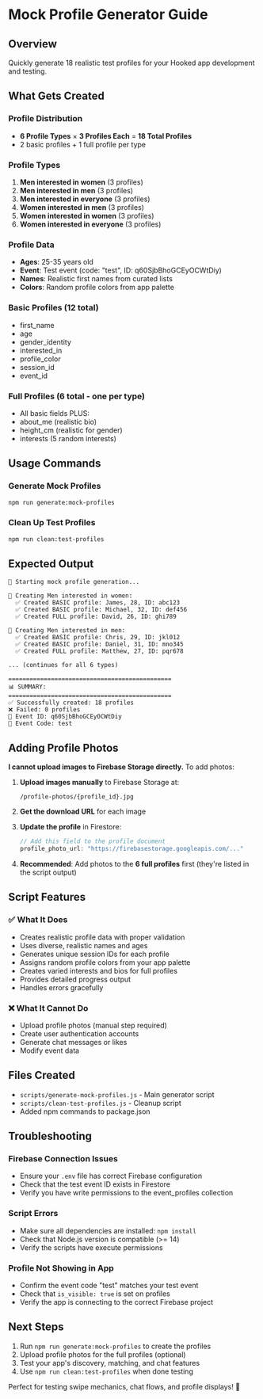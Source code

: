 # Mock Profile Generator Guide

## Overview
Quickly generate 18 realistic test profiles for your Hooked app development and testing.

## What Gets Created

### Profile Distribution
- **6 Profile Types** × **3 Profiles Each** = **18 Total Profiles**
- 2 basic profiles + 1 full profile per type

### Profile Types
1. **Men interested in women** (3 profiles)
2. **Men interested in men** (3 profiles)  
3. **Men interested in everyone** (3 profiles)
4. **Women interested in men** (3 profiles)
5. **Women interested in women** (3 profiles)
6. **Women interested in everyone** (3 profiles)

### Profile Data
- **Ages**: 25-35 years old
- **Event**: Test event (code: "test", ID: q60SjbBhoGCEyOCWtDiy)
- **Names**: Realistic first names from curated lists
- **Colors**: Random profile colors from app palette

### Basic Profiles (12 total)
- first_name
- age  
- gender_identity
- interested_in
- profile_color
- session_id
- event_id

### Full Profiles (6 total - one per type)
- All basic fields PLUS:
- about_me (realistic bio)
- height_cm (realistic for gender)
- interests (5 random interests)

## Usage Commands

### Generate Mock Profiles
```bash
npm run generate:mock-profiles
```

### Clean Up Test Profiles  
```bash
npm run clean:test-profiles
```

## Expected Output

```
🚀 Starting mock profile generation...

📝 Creating Men interested in women:
  ✅ Created BASIC profile: James, 28, ID: abc123
  ✅ Created BASIC profile: Michael, 32, ID: def456  
  ✅ Created FULL profile: David, 26, ID: ghi789

📝 Creating Men interested in men:
  ✅ Created BASIC profile: Chris, 29, ID: jkl012
  ✅ Created BASIC profile: Daniel, 31, ID: mno345
  ✅ Created FULL profile: Matthew, 27, ID: pqr678

... (continues for all 6 types)

==============================================
📊 SUMMARY:
==============================================
✅ Successfully created: 18 profiles  
❌ Failed: 0 profiles
📍 Event ID: q60SjbBhoGCEyOCWtDiy
🎫 Event Code: test
```

## Adding Profile Photos

**I cannot upload images to Firebase Storage directly.** To add photos:

1. **Upload images manually** to Firebase Storage at:
   ```
   /profile-photos/{profile_id}.jpg
   ```

2. **Get the download URL** for each image

3. **Update the profile** in Firestore:
   ```javascript
   // Add this field to the profile document
   profile_photo_url: "https://firebasestorage.googleapis.com/..."
   ```

4. **Recommended**: Add photos to the **6 full profiles** first (they're listed in the script output)

## Script Features

### ✅ What It Does
- Creates realistic profile data with proper validation
- Uses diverse, realistic names and ages
- Generates unique session IDs for each profile
- Assigns random profile colors from your app palette
- Creates varied interests and bios for full profiles
- Provides detailed progress output
- Handles errors gracefully

### ❌ What It Cannot Do
- Upload profile photos (manual step required)
- Create user authentication accounts
- Generate chat messages or likes
- Modify event data

## Files Created

- `scripts/generate-mock-profiles.js` - Main generator script
- `scripts/clean-test-profiles.js` - Cleanup script  
- Added npm commands to package.json

## Troubleshooting

### Firebase Connection Issues
- Ensure your `.env` file has correct Firebase configuration
- Check that the test event ID exists in Firestore
- Verify you have write permissions to the event_profiles collection

### Script Errors
- Make sure all dependencies are installed: `npm install`
- Check that Node.js version is compatible (>= 14)
- Verify the scripts have execute permissions

### Profile Not Showing in App
- Confirm the event code "test" matches your test event
- Check that `is_visible: true` is set on profiles
- Verify the app is connecting to the correct Firebase project

## Next Steps

1. Run `npm run generate:mock-profiles` to create the profiles
2. Upload profile photos for the full profiles (optional)
3. Test your app's discovery, matching, and chat features
4. Use `npm run clean:test-profiles` when done testing

Perfect for testing swipe mechanics, chat flows, and profile displays! 🎉